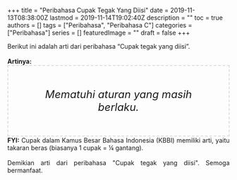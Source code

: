 +++
title = "Peribahasa Cupak Tegak Yang Diisi"
date = 2019-11-13T08:38:00Z
lastmod = 2019-11-14T19:02:40Z
description = ""
toc = true
authors = []
tags = ["Peribahasa", "Peribahasa C"]
categories = ["Peribahasa"]
series = []
featuredImage = ""
draft = false
+++

<div dir="ltr" style="text-align: left;" trbidi="on"><div style="text-align: justify;">Berikut ini adalah arti dari peribahasa “Cupak tegak yang diisi”.</div><br /><div style="text-align: justify;"><b>Artinya:</b></div><div style="border: 2px dashed #ddd; font-size: 24px; height: auto; margin: 0 auto; padding: 50px; text-align: center; width: auto;"><i>Mematuhi aturan yang masih berlaku.</i></div><div style="text-align: justify;"><b>FYI:</b> Cupak dalam Kamus Besar Bahasa Indonesia (KBBI) memiliki arti, yaitu takaran beras (biasanya 1 cupak = ¼ gantang).</div><br /><div style="text-align: justify;">Demikian arti dari peribahasa "Cupak tegak yang diisi". Semoga bermanfaat.</div></div>
